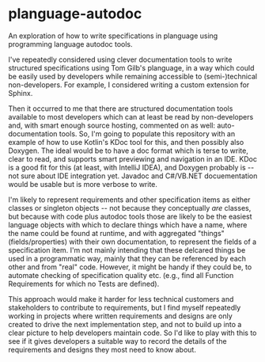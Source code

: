 # planguage-autodoc
An exploration of how to write specifications in planguage using programming language autodoc tools.

I've repeatedly considered using clever documentation tools to write structured specifications using
Tom Gilb's planguage, in a way which could be easily used by developers while remaining accessible to
(semi-)technical non-developers.  For example, I considered writing a custom extension for Sphinx.

Then it occurred to me that there are structured documentation tools available to most developers
which can at least be read by non-developers and, with smart enough source hosting, commented on as
well: auto-documentation tools.  So, I'm going to populate this repository with an example of how to
use Kotlin's KDoc tool for this, and then possibly also Doxygen.  The ideal would be to have a doc
format which is terse to write, clear to read, and supports smart previewing and navigation in an IDE.
KDoc is a good fit for this (at least, with IntelliJ IDEA), and Doxygen probably is -- not sure about
IDE integration yet.  Javadoc and C#/VB.NET docuementation would be usable but is more verbose to write.

I'm likely to represent requirements and other specification items as either classes or singleton
objects -- not because they conceptually _are_ classes, but because with code plus autodoc tools those
are likely to be the easiest language objects with which to declare things which have a name, where
the name could be found at runtime, and with aggregated "things" (fields/properties) with their own
documentation, to represent the fields of a specification item.  I'm not mainly intending that these
delcared things be used in a programmatic way, mainly that they can be referenced by each other and
from "real" code.  However, it might be handy if they could be, to automate checking of specification
quality etc. (e.g., find all Function Requirements for which no Tests are defined).

This approach would make it harder for less technical customers and stakeholders to contribute to
requirements, but I find myself repeatedly working in projects where written requirements and
designs are only created to drive the next implementation step, and not to build up into a clear
picture to help developers maintain code.  So I'd like to play with this to see if it gives developers
a suitable way to record the details of the requirements and designs they most need to know about.
